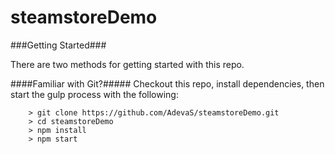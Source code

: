 # steamstoreDemo

###Getting Started###

There are two methods for getting started with this repo.

####Familiar with Git?#####
Checkout this repo, install dependencies, then start the gulp process with the following:

```
	> git clone https://github.com/AdevaS/steamstoreDemo.git
	> cd steamstoreDemo
	> npm install
	> npm start
